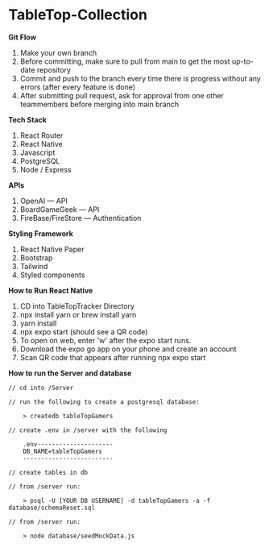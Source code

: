 # TableTop-Collection

**Git Flow**
1. Make your own branch
2. Before committing, make sure to pull from main to get the most up-to-date repository
3. Commit and push to the branch every time there is progress without any errors (after every feature is done)
4. After submitting pull request, ask for approval from one other teammembers before merging into main branch

**Tech Stack**
1. React Router
2. React Native
3. Javascript
4. PostgreSQL
5. Node / Express

**APIs**
1. OpenAI — API
2. BoardGameGeek — API
3. FireBase/FireStore — Authentication

**Styling Framework**
1. React Native Paper
2. Bootstrap
3. Tailwind
4. Styled components

**How to Run React Native**
1. CD into TableTopTracker Directory
2. npx install yarn or brew install yarn
3. yarn install
4. npx expo start (should see a QR code)
5. To open on web, enter 'w' after the expo start runs.
6. Download the expo go app on your phone and create an account
7. Scan QR code that appears after running npx expo start


**How to run the Server and database**

```
// cd into /Server

// run the following to create a postgresql database:

    > createdb tableTopGamers

// create .env in /server with the following

    .env---------------------
    DB_NAME=tableTopGamers
    -------------------------

// create tables in db

// from /server run:

    > psql -U [YOUR DB USERNAME] -d tableTopGamers -a -f database/schemaReset.sql

// from /server run:

    > node database/seedMockData.js
```